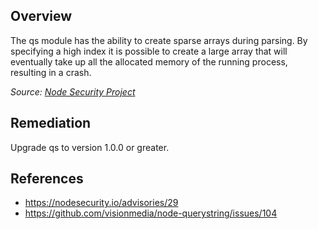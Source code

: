 ## Overview
The qs module has the ability to create sparse arrays during parsing. By specifying a high index it is possible to create a large array that will eventually take up all the allocated memory of the running process, resulting in a crash.

_Source: [Node Security Project](https://nodesecurity.io/advisories/29)_

## Remediation
Upgrade qs to version 1.0.0 or greater.

## References
- https://nodesecurity.io/advisories/29
- https://github.com/visionmedia/node-querystring/issues/104

